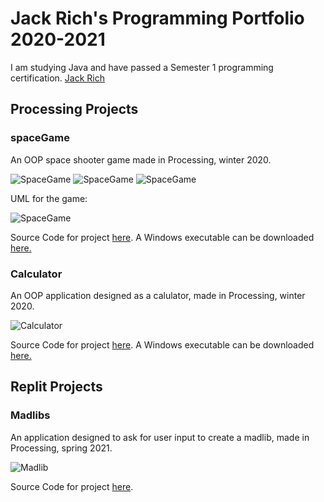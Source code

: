 # Jack Rich's Programming Portfolio 2020-2021
I am studying Java and have passed a Semester 1 programming certification.
[Jack Rich](mailto:jack.i.rich@gmail.com)

## Processing Projects

### spaceGame

An OOP space shooter game made in Processing, winter 2020.

![SpaceGame](https://github.com/JackRich18/programmingPortfolio/blob/gh-pages/images/spaceGameStart.png?raw=true)
![SpaceGame](https://github.com/JackRich18/programmingPortfolio/blob/gh-pages/images/spaceGamePlay.png?raw=true)
![SpaceGame](https://github.com/JackRich18/programmingPortfolio/blob/gh-pages/images/spaceGameEnd.png?raw=true)

UML for the game:

![SpaceGame](https://github.com/JackRich18/programmingPortfolio/blob/gh-pages/images/spaceGameUML.png)

Source Code for project [here](https://github.com/JackRich18/programmingPortfolio/tree/gh-pages/src/spaceGame). A Windows executable can be downloaded [here.](https://github.com/JackRich18/programmingPortfolio/blob/gh-pages/src/spaceGame/application.windows64/Space_Game.exe)


### Calculator

An OOP application designed as a calulator, made in Processing, winter 2020.

![Calculator](https://github.com/JackRich18/programmingPortfolio/blob/gh-pages/images/Calc.png?raw=true)

Source Code for project [here](https://github.com/JackRich18/programmingPortfolio/tree/gh-pages/src/Calculator). A Windows executable can be downloaded [here.](https://github.com/JackRich18/programmingPortfolio/blob/gh-pages/src/Calculator/application.windows64.zip)


## Replit Projects

### Madlibs

An application designed to ask for user input to create a madlib, made in Processing, spring 2021.

![Madlib](https://github.com/JackRich18/programmingPortfolio/blob/gh-pages/images/Madlibs.png?raw=true)

Source Code for project [here](https://github.com/JackRich18/programmingPortfolio/blob/gh-pages/src/Mablibs.zip).


